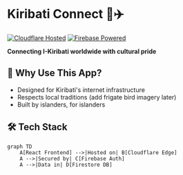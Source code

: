 # Kiribati Connect 🌴✈️

<!-- Add frigate bird image here when ready -->
<!-- Suggested: <img src="assets/frigate-bird.png" alt="Frigate Bird" width="150" align="right"> -->

[![Cloudflare Hosted](https://img.shields.io/badge/Hosted_on-Cloudflare_Pages-orange?logo=cloudflare)](https://pages.cloudflare.com/)
[![Firebase Powered](https://img.shields.io/badge/Backend-Firebase_Auth_+_DB-ffca28?logo=firebase)](https://firebase.google.com)

**Connecting I-Kiribati worldwide with cultural pride**

## 🌟 Why Use This App?
- Designed for Kiribati's internet infrastructure
- Respects local traditions (add frigate bird imagery later)
- Built by islanders, for islanders

## 🛠️ Tech Stack
```mermaid
graph TD
    A[React Frontend] -->|Hosted on| B[Cloudflare Edge]
    A -->|Secured by| C[Firebase Auth]
    A -->|Data in| D[Firestore DB]

